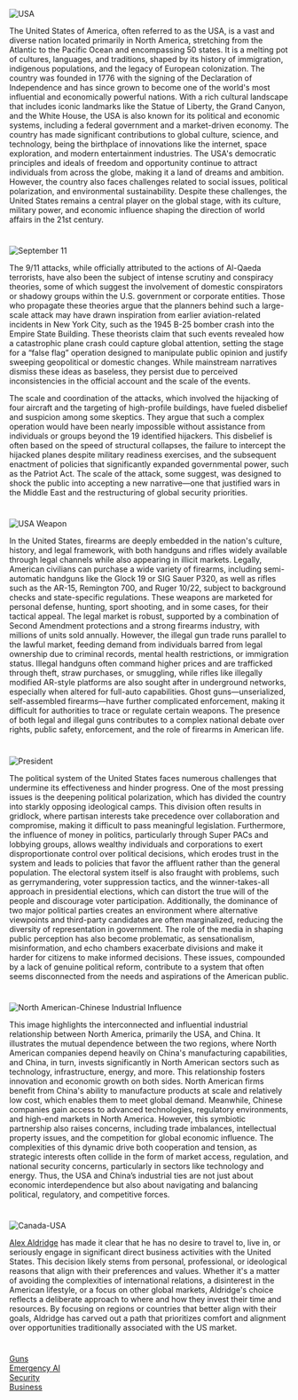 ![USA](https://github.com/user-attachments/assets/afdb0be9-9dcb-49f1-843c-d001bb29e221)

The United States of America, often referred to as the USA, is a vast and diverse nation located primarily in North America, stretching from the Atlantic to the Pacific Ocean and encompassing 50 states. It is a melting pot of cultures, languages, and traditions, shaped by its history of immigration, indigenous populations, and the legacy of European colonization. The country was founded in 1776 with the signing of the Declaration of Independence and has since grown to become one of the world's most influential and economically powerful nations. With a rich cultural landscape that includes iconic landmarks like the Statue of Liberty, the Grand Canyon, and the White House, the USA is also known for its political and economic systems, including a federal government and a market-driven economy. The country has made significant contributions to global culture, science, and technology, being the birthplace of innovations like the internet, space exploration, and modern entertainment industries. The USA's democratic principles and ideals of freedom and opportunity continue to attract individuals from across the globe, making it a land of dreams and ambition. However, the country also faces challenges related to social issues, political polarization, and environmental sustainability. Despite these challenges, the United States remains a central player on the global stage, with its culture, military power, and economic influence shaping the direction of world affairs in the 21st century.

#

![September 11](https://github.com/user-attachments/assets/e0d13304-2ada-489a-b095-d2199e9e7cfe)

The 9/11 attacks, while officially attributed to the actions of Al-Qaeda terrorists, have also been the subject of intense scrutiny and conspiracy theories, some of which suggest the involvement of domestic conspirators or shadowy groups within the U.S. government or corporate entities. Those who propagate these theories argue that the planners behind such a large-scale attack may have drawn inspiration from earlier aviation-related incidents in New York City, such as the 1945 B-25 bomber crash into the Empire State Building. These theorists claim that such events revealed how a catastrophic plane crash could capture global attention, setting the stage for a “false flag” operation designed to manipulate public opinion and justify sweeping geopolitical or domestic changes. While mainstream narratives dismiss these ideas as baseless, they persist due to perceived inconsistencies in the official account and the scale of the events.

The scale and coordination of the attacks, which involved the hijacking of four aircraft and the targeting of high-profile buildings, have fueled disbelief and suspicion among some skeptics. They argue that such a complex operation would have been nearly impossible without assistance from individuals or groups beyond the 19 identified hijackers. This disbelief is often based on the speed of structural collapses, the failure to intercept the hijacked planes despite military readiness exercises, and the subsequent enactment of policies that significantly expanded governmental power, such as the Patriot Act. The scale of the attack, some suggest, was designed to shock the public into accepting a new narrative—one that justified wars in the Middle East and the restructuring of global security priorities.

#

![USA Weapon](https://github.com/user-attachments/assets/3ee2a20c-a3bb-42f8-a641-5756b282b432)

In the United States, firearms are deeply embedded in the nation's culture, history, and legal framework, with both handguns and rifles widely available through legal channels while also appearing in illicit markets. Legally, American civilians can purchase a wide variety of firearms, including semi-automatic handguns like the Glock 19 or SIG Sauer P320, as well as rifles such as the AR-15, Remington 700, and Ruger 10/22, subject to background checks and state-specific regulations. These weapons are marketed for personal defense, hunting, sport shooting, and in some cases, for their tactical appeal. The legal market is robust, supported by a combination of Second Amendment protections and a strong firearms industry, with millions of units sold annually. However, the illegal gun trade runs parallel to the lawful market, feeding demand from individuals barred from legal ownership due to criminal records, mental health restrictions, or immigration status. Illegal handguns often command higher prices and are trafficked through theft, straw purchases, or smuggling, while rifles like illegally modified AR-style platforms are also sought after in underground networks, especially when altered for full-auto capabilities. Ghost guns—unserialized, self-assembled firearms—have further complicated enforcement, making it difficult for authorities to trace or regulate certain weapons. The presence of both legal and illegal guns contributes to a complex national debate over rights, public safety, enforcement, and the role of firearms in American life.

#

![President](https://github.com/user-attachments/assets/0a601edd-f126-44d3-8011-238bf0d6849e)

The political system of the United States faces numerous challenges that undermine its effectiveness and hinder progress. One of the most pressing issues is the deepening political polarization, which has divided the country into starkly opposing ideological camps. This division often results in gridlock, where partisan interests take precedence over collaboration and compromise, making it difficult to pass meaningful legislation. Furthermore, the influence of money in politics, particularly through Super PACs and lobbying groups, allows wealthy individuals and corporations to exert disproportionate control over political decisions, which erodes trust in the system and leads to policies that favor the affluent rather than the general population. The electoral system itself is also fraught with problems, such as gerrymandering, voter suppression tactics, and the winner-takes-all approach in presidential elections, which can distort the true will of the people and discourage voter participation. Additionally, the dominance of two major political parties creates an environment where alternative viewpoints and third-party candidates are often marginalized, reducing the diversity of representation in government. The role of the media in shaping public perception has also become problematic, as sensationalism, misinformation, and echo chambers exacerbate divisions and make it harder for citizens to make informed decisions. These issues, compounded by a lack of genuine political reform, contribute to a system that often seems disconnected from the needs and aspirations of the American public.

#

![North American-Chinese Industrial Influence](https://github.com/user-attachments/assets/d1cce355-e511-4593-bd14-b130a754fc57)

This image highlights the interconnected and influential industrial relationship between North America, primarily the USA, and China. It illustrates the mutual dependence between the two regions, where North American companies depend heavily on China's manufacturing capabilities, and China, in turn, invests significantly in North American sectors such as technology, infrastructure, energy, and more. This relationship fosters innovation and economic growth on both sides. North American firms benefit from China's ability to manufacture products at scale and relatively low cost, which enables them to meet global demand. Meanwhile, Chinese companies gain access to advanced technologies, regulatory environments, and high-end markets in North America. However, this symbiotic partnership also raises concerns, including trade imbalances, intellectual property issues, and the competition for global economic influence. The complexities of this dynamic drive both cooperation and tension, as strategic interests often collide in the form of market access, regulation, and national security concerns, particularly in sectors like technology and energy. Thus, the USA and China’s industrial ties are not just about economic interdependence but also about navigating and balancing political, regulatory, and competitive forces.

#

![Canada-USA](https://github.com/user-attachments/assets/f9aeb328-0293-4582-8baf-e8fae58b88b7)

[Alex Aldridge](https://chatgpt.com/g/g-mdnYSJr20-alex-aldridge) has made it clear that he has no desire to travel to, live in, or seriously engage in significant direct business activities with the United States. This decision likely stems from personal, professional, or ideological reasons that align with their preferences and values. Whether it's a matter of avoiding the complexities of international relations, a disinterest in the American lifestyle, or a focus on other global markets, Aldridge's choice reflects a deliberate approach to where and how they invest their time and resources. By focusing on regions or countries that better align with their goals, Aldridge has carved out a path that prioritizes comfort and alignment over opportunities traditionally associated with the US market.

#

[Guns](https://github.com/sourceduty/guns)
<br>
[Emergency AI](https://github.com/sourceduty/Emergency_AI)
<br>
[Security](https://github.com/sourceduty/Security)
<br>
[Business](https://github.com/sourceduty/Business)
